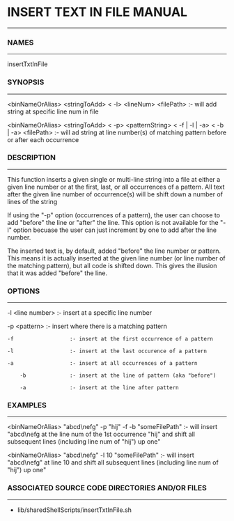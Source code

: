 # INSERT TEXT IN FILE MANUAL #
- - -

### NAMES ###
- - -

insertTxtInFile

### SYNOPSIS ###
- - -

\<binNameOrAlias\> \<stringToAdd\> \< -l\> \<lineNum\> \<filePath\>					:- will add string at specific line num in file

\<binNameOrAlias\> \<stringToAdd\> \< -p\> \<patternString\> \< -f | -l | -a\> \< -b | -a\>	\<filePath\>	:- will ad string at line number(s) of matching pattern before or after each occurrence

### DESCRIPTION ###
- - -

This function inserts a given single or multi-line string into a file at either a given line number or at the first, last, or all occurrences of a pattern. All text after the given line number of occurrence(s) will be shift down a number of lines of the string

If using the "-p" option (occurrences of a pattern), the user can choose to add "before" the line or "after" the line. This option is not available for the \"-l\" option becuase the user can just increment by one to add after the line number.

The inserted text is, by default, added "before" the line number or pattern. This means it is actually inserted at the given line number (or line number of the matching pattern), but all code is shifted down. This gives the illusion that it was added "before" the line.

### OPTIONS ###
- - -

-l \<line number\>      :- insert at a specific line number

-p \<pattern\>          :- insert where there is a matching pattern

    -f                  :- insert at the first occurrence of a pattern

    -l                  :- insert at the last occurence of a pattern

    -a                  :- insert at all occurrences of a pattern

        -b              :- insert at the line of pattern (aka "before")
        
        -a              :- insert at the line after pattern

### EXAMPLES ###
- - -

\<binNameOrAlias\> \"abcd\\nefg\" -p \"hij\" -f -b \"someFilePath\"	:- will insert \"abcd\\nefg at the line num of the 1st occurrence \"hij\" and shift all subsequent lines (including line num of \"hij\") up one"

\<binNameOrAlias\> \"abcd\\nefg\" -l 10 \"someFilePath\" 			:- will insert \"abcd\\nefg\" at line 10 and shift all subsequent lines (including line num of \"hij\") up one"

### ASSOCIATED SOURCE CODE DIRECTORIES AND/OR FILES ###
- - -

- lib/sharedShellScripts/insertTxtInFile.sh
